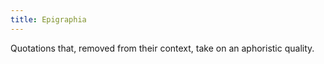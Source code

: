 ```yaml
---
title: Epigraphia
---
```


Quotations that, removed from their context, take on an aphoristic quality.
